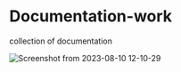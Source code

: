 # Documentation-work
collection of documentation 


![Screenshot from 2023-08-10 12-10-29](https://github.com/ravi25shankar/Documentation-work/assets/141721174/5b906618-580c-450d-aa69-2c7bc43eadc2)

